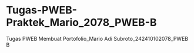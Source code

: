 # Tugas-PWEB-Praktek_Mario_2078_PWEB-B

Tugas PWEB Membuat Portofolio_Mario Adi Subroto_242410102078_PWEB B
